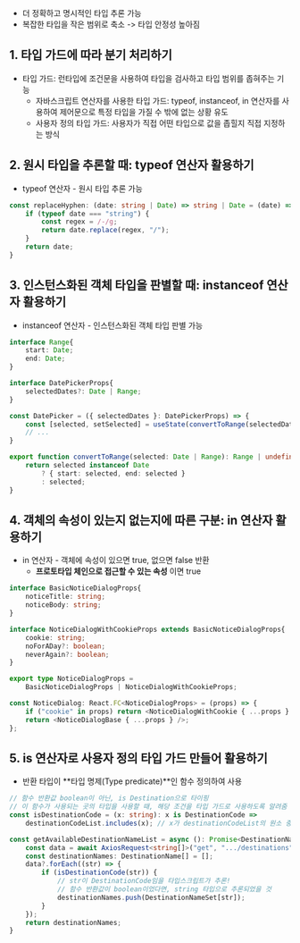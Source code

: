 - 더 정확하고 명시적인 타입 추론 가능
- 복잡한 타입을 작은 범위로 축소 -> 타입 안정성 높아짐

## 1. 타입 가드에 따라 분기 처리하기

- 타입 가드: 런타입에 조건문을 사용하여 타입을 검사하고 타입 범위를 좁혀주는 기능
  - 자바스크립트 연산자를 사용한 타입 가드:
    typeof, instanceof, in 연산자를 사용하여 제어문으로 특정 타입을 가질 수 밖에 없는 상황 유도
  - 사용자 정의 타입 가드:
    사용자가 직접 어떤 타입으로 값을 좁힐지 직접 지정하는 방식

## 2. 원시 타입을 추론할 때: typeof 연산자 활용하기

- typeof 연산자 - 원시 타입 추론 가능

```ts
const replaceHyphen: (date: string | Date) => string | Date = (date) => {
    if (typeof date === "string") {
        const regex = /-/g;
        return date.replace(regex, "/");
    }
    return date;
}

```

## 3. 인스턴스화된 객체 타입을 판별할 때: instanceof 연산자 활용하기

- instanceof 연산자 - 인스턴스화된 객체 타입 판별 가능

```ts
interface Range{
    start: Date;
    end: Date;
}

interface DatePickerProps{
    selectedDates?: Date | Range;
}

const DatePicker = ({ selectedDates }: DatePickerProps) => {
    const [selected, setSelected] = useState(convertToRange(selectedDates));
    // ...
}

export function convertToRange(selected: Date | Range): Range | undefined {
    return selected instanceof Date
        ? { start: selected, end: selected }
        : selected;
}
```

## 4. 객체의 속성이 있는지 없는지에 따른 구분: in 연산자 활용하기

- in 연산자 - 객체에 속성이 있으면 true, 없으면 false 반환
  - **프로토타입 체인으로 접근할 수 있는 속성** 이면 true

```ts
interface BasicNoticeDialogProps{
    noticeTitle: string;
    noticeBody: string;
}

interface NoticeDialogWithCookieProps extends BasicNoticeDialogProps{
    cookie: string;
    noForADay?: boolean;
    neverAgain?: boolean;
}

export type NoticeDialogProps =
    BasicNoticeDialogProps | NoticeDialogWithCookieProps;
```

```ts
const NoticeDialog: React.FC<NoticeDialogProps> = (props) => {
    if ("cookie" in props) return <NoticeDialogWithCookie { ...props } />
    return <NoticeDialogBase { ...props } />;
};
```

## 5. is 연산자로 사용자 정의 타입 가드 만들어 활용하기

- 반환 타입이 **타입 명제(Type predicate)**인 함수 정의하여 사용

```ts
// 함수 반환값 boolean이 아닌, is Destination으로 타이핑
// 이 함수가 사용되는 곳의 타입을 사용할 때, 해당 조건을 타입 가드로 사용하도록 알려줌
const isDestinationCode = (x: string): x is DestinationCode =>
    destinationCodeList.includes(x); // x가 destinationCodeList의 원소 중 하나인 경우, true 반환

const getAvailableDestinationNameList = async (): Promise<DestinationName[]> => {
    const data = await AxiosRequest<string[]>("get", ".../destinations");
    const destinationNames: DestinationName[] = [];
    data?.forEach((str) => {
        if (isDestinationCode(str)) {
            // str이 DestinationCode임을 타입스크립트가 추론!
            // 함수 반환값이 boolean이었다면, string 타입으로 추론되었을 것
            destinationNames.push(DestinationNameSet[str]);
        }
    });
    return destinationNames;
}
```
